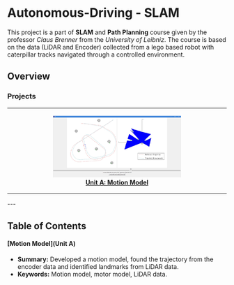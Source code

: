 # Autonomous-Driving - SLAM

  This project is a part of **SLAM** and **Path Planning** course given by the professor *Claus Brenner* from the *University of Leibniz*. The course is based on the data (LiDAR and Encoder) collected from a lego based robot with caterpillar tracks navigated through a controlled environment. 
  
## Overview

### Projects
<table style="width:100%">
  <tr>
    <th>
      <p align="center">
           <a href="https://github.com/KarthickPN/Autonomous-Driving---SLAM/tree/master/Unit%20A"><img src="./Unit A/Final logfile viewer.JPG" alt="Overview" width="60%" height="60%"></a>
           <br><a href="https://github.com/KarthickPN/Autonomous-Driving---SLAM/tree/master/Unit%20A" name="p1_code">Unit A: Motion Model </a>
        </p>
    </th>
  </tr>
</table>
--- 

## Table of Contents

#### [Motion Model](Unit A)
 - **Summary:** Developed a motion model, found the trajectory from the encoder data and identified landmarks from LiDAR data.
 - **Keywords:** Motion model, motor model, LiDAR data.       
